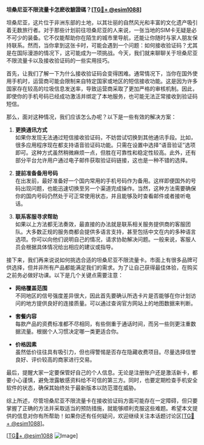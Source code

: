 **坦桑尼亚不限流量卡怎麽收驗證碼？[[TG💪+ @esim1088](https://t.me/s/esim1088)]**

坦桑尼亚，这片位于非洲东部的土地，以其壮丽的自然风光和丰富的文化遗产吸引着无数旅行者。对于那些计划前往坦桑尼亚的人来说，一张当地的SIM卡无疑是必不可少的装备。它不仅能帮助你在陌生的城市里导航，还能让你随时与家人朋友保持联系。然而，当你拿到这张卡时，可能会遇到一个问题：如何接收验证码？尤其是在国际漫游的情况下，这可能成为一项挑战。今天，我们就来聊聊关于坦桑尼亚不限流量卡以及接收验证码的一些实用技巧。

首先，让我们了解一下为什么接收验证码会变得困难。通常情况下，当你在国外使用手机时，运营商可能会限制来自特定国家或地区的短信接收功能。这是因为许多国家存在较高的垃圾信息发送率，导致运营商采取了更加严格的审核机制。因此，即使你的手机号码已经成功激活并绑定了本地服务，也可能无法正常接收到验证码短信。

那么，面对这种情况，我们应该怎么办呢？以下是一些有效的解决方案：

1. **更换通讯方式**  
   如果你发现无法通过短信接收验证码，不妨尝试切换到其他通讯手段。比如，很多应用程序现在都支持语音验证码功能。只需在设置中选择“语音验证”选项即可。这种方式虽然稍微麻烦一点，但胜在可靠性和稳定性较高。此外，还有部分平台允许用户通过电子邮件获取验证码链接，这也是一种不错的选择。

2. **提前准备备用号码**  
   在出发前，最好准备好一个国内常用的手机号码作为备用。这样即便国外的号码出现问题，也能迅速切换至另一个渠道完成操作。当然，这种方法需要确保你的国内号码仍然处于可正常使用状态，并且能够及时查看邮件或者接听电话。

3. **联系客服寻求帮助**  
   如果以上方法都无法奏效，最直接的办法就是联系相关服务提供商的客服团队。大多数正规的服务商都会提供多语言支持，甚至包括中文在内的多种语言选项。你可以向他们说明自己的情况，请求协助解决问题。一般来说，客服人员会根据具体情况给出相应的建议或指导。

接下来，我们再来说说如何挑选合适的坦桑尼亚不限流量卡。市面上有很多品牌可供选择，但并非所有产品都能满足我们的需求。为了让自己获得最佳体验，在购买之前务必做好功课。以下是几个关键点需要注意：

- **网络覆盖范围**  
  不同地区的信号强度差异很大，因此首先要确认所选卡片是否能够在你计划访问的地方提供良好的连接质量。可以通过查询官方网站上的地图数据来判断。

- **套餐内容**  
  每款产品的资费标准都不尽相同，有些侧重于通话时间，而另一些则更注重数据流量。根据个人习惯决定哪一类更适合你。

- **价格因素**  
  虽然低价往往具有吸引力，但也得警惕是否存在隐藏收费项目。尽量选择信誉良好、评价较高的商家进行交易。

最后，提醒大家一定要保管好自己的个人信息。无论是注册账户还是激活新卡，都要小心谨慎，避免泄露敏感资料给不可信的第三方。同时，也要定期检查手机安全软件的状态，确保其始终处于最新版本以防范潜在威胁。

综上所述，尽管坦桑尼亚不限流量卡在接收验证码方面可能存在一定障碍，但只要掌握了正确的方法并采取适当的预防措施，就能够顺利克服这些难题。希望本文提供的信息对你有所帮助！如果你还有任何疑问，欢迎继续关注本话题讨论区[[TG💪+ @esim1088](https://t.me/s/esim1088)]。

[[TG💪+ @esim1088](https://t.me/s/esim1088) ![Image](https://i.postimg.cc/4NQfJmqS/Snipaste-2025-05-13-00-14-12.png)]